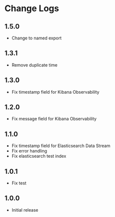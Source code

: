 # Change Logs

## 1.5.0

- Change to named export

## 1.3.1

- Remove duplicate time

## 1.3.0

- Fix timestamp field for Kibana Observability

## 1.2.0

- Fix message field for Kibana Observability

## 1.1.0

- Fix timestamp field for Elasticsearch Data Stream
- Fix error handling
- Fix elasticsearch test index

## 1.0.1

- Fix test

## 1.0.0

- Initial release
